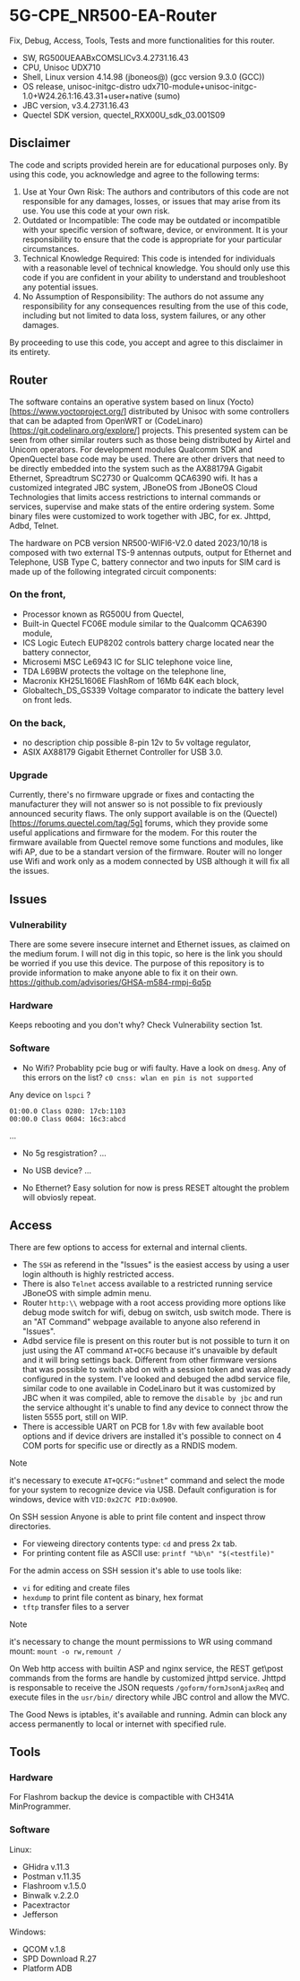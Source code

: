 # 5G-CPE_NR500-EA-Router
Fix, Debug, Access, Tools, Tests and more functionalities for this router.

+ SW, RG500UEAABxCOMSLICv3.4.2731.16.43
+ CPU, Unisoc UDX710 
+ Shell, Linux version 4.14.98 (jboneos@) (gcc version 9.3.0 (GCC))
+ OS release, unisoc-initgc-distro udx710-module+unisoc-initgc-1.0+W24.26.1:16.43.31+user+native (sumo)
+ JBC version, v3.4.2731.16.43
+ Quectel SDK version, quectel_RXX00U_sdk_03.001S09

## Disclaimer

The code and scripts provided herein are for educational purposes only. By using this code, you acknowledge and agree to the following terms:
  1. Use at Your Own Risk: The authors and contributors of this code are not responsible for any damages, losses, or issues that may arise from its use. You use this code at your own risk.
  2. Outdated or Incompatible: The code may be outdated or incompatible with your specific version of software, device, or environment. It is your responsibility to ensure that the code is appropriate for your particular circumstances.
  3. Technical Knowledge Required: This code is intended for individuals with a reasonable level of technical knowledge. You should only use this code if you are confident in your ability to understand and troubleshoot any potential issues.
  4. No Assumption of Responsibility: The authors do not assume any responsibility for any consequences resulting from the use of this code, including but not limited to data loss, system failures, or any other damages.

By proceeding to use this code, you accept and agree to this disclaimer in its entirety.

## Router

The software contains an operative system based on linux (Yocto) [https://www.yoctoproject.org/] distributed by Unisoc with some controllers that can be adapted from OpenWRT or (CodeLinaro)[https://git.codelinaro.org/explore/] projects. This presented system can be seen from other similar routers such as those being distributed by Airtel and Unicom operators. For development modules Qualcomm SDK and OpenQuectel base code may be used. There are other drivers that need to be directly embedded into the system such as the AX88179A Gigabit Ethernet, Spreadtrum SC2730 or Qualcomm QCA6390 wifi. It has a customized integrated JBC system, JBoneOS from JBoneOS Cloud Technologies that limits access restrictions to internal commands or services, supervise and make stats of the entire ordering system. Some binary files were customized to work together with JBC, for ex. Jhttpd, Adbd, Telnet.

The hardware on PCB version NR500-WIFI6-V2.0 dated 2023/10/18 is composed with two external TS-9 antennas outputs, output for Ethernet and Telephone, USB Type C, battery connector and two inputs for SIM card is made up of the following integrated circuit components: 
### On the front, 
- Processor known as RG500U from Quectel,
- Built-in Quectel FC06E module similar to the Qualcomm QCA6390 module,
- ICS Logic Eutech EUP8202 controls battery charge located near the battery connector,
- Microsemi MSC Le6943 IC for SLIC telephone voice line,
- TDA L69BW protects the voltage on the telephone line,
- Macronix KH25L1606E FlashRom of 16Mb 64K each block,
- Globaltech_DS_GS339 Voltage comparator to indicate the battery level on front leds.
### On the back, 
- no description chip possible 8-pin 12v to 5v voltage regulator,
- ASIX AX88179 Gigabit Ethernet Controller for USB 3.0.

### Upgrade
Currently, there's no firmware upgrade or fixes and contacting the manufacturer they will not answer so is not possible to fix previously announced security flaws. The only support available is on the (Quectel)[https://forums.quectel.com/tag/5g] forums, which they provide some useful applications and firmware for the modem. For this router the firmware available from Quectel remove some functions and modules, like wifi AP, due to be a standart version of the firmware. Router will no longer use Wifi and work only as a modem connected by USB although it will fix all the issues.

## Issues

### Vulnerability
There are some severe insecure internet and Ethernet issues, as claimed on the medium forum. I will not dig in this topic, so here is the link you should be worried if you use this device. The purpose of this repository is to provide information to make anyone able to fix it on their own.
https://github.com/advisories/GHSA-m584-rmpj-6q5p

### Hardware
Keeps rebooting and you don't why? 
Check Vulnerability section 1st.

### Software
- No Wifi? 
Probablity pcie bug or wifi faulty. Have a look on `dmesg`.
Any of this errors on the list? 
`c0 cnss: wlan en pin is not supported`

Any device on `lspci` ?
```
01:00.0 Class 0280: 17cb:1103
00:00.0 Class 0604: 16c3:abcd
```
...

- No 5g resgistration?
...

- No USB device?
...

- No Ethernet?
Easy solution for now is press RESET altought the problem will obviosly repeat.

## Access

There are few options to access for external and internal clients. 
- The `SSH` as referend in the "Issues" is the easiest access by using a user login althouth is highly restricted access. 
- There is also `Telnet` access available to a restricted running service JBoneOS with simple admin menu. 
- Router `http:\\` webpage with a root access providing more options like debug mode switch for wifi, debug on switch, usb switch mode. There is an "AT Command" webpage available to anyone also referend in "Issues". 
- Adbd service file is present on this router but is not possible to turn it on just using the AT command `AT+QCFG` because it's unavaible by default and it will bring settings back. Different from other firmware versions that was possible to switch abd on with a session token and was already configured in the system. I've looked and debuged the adbd service file, similar code to one available in CodeLinaro but it was customized by JBC when it was compiled, able to remove the `disable by jbc` and run the service althought it's unable to find any device to connect throw the listen 5555 port, still on WIP. 
- There is accessible UART on PCB for 1.8v with few available boot options and if device drivers are installed it's possible to connect on 4 COM ports for specific use or directly as a RNDIS modem.
> [!NOTE]
> it's necessary to execute `AT+QCFG:“usbnet”` command and select the mode for your system to recognize device via USB. Default configuration is for windows, device with `VID:0x2C7C PID:0x0900`.

On SSH session Anyone is able to print file content and inspect throw directories. 
- For vieweing directory contents type: `cd` and press 2x tab. 
- For printing content file as ASCII use: `printf "%b\n" "$(<testfile)"`

For the admin access on SSH session it's able to use tools like:
- `vi` for editing and create files
- `hexdump` to print file content as binary, hex format
- `tftp` transfer files to a server
> [!NOTE]
> it's necessary to change the mount permissions to WR using command mount: `mount -o rw,remount /`

On Web http access with builtin ASP and nginx service, the REST get\post commands from the forms are handle by customized jhttpd service. Jhttpd is responsable to receive the JSON requests `/goform/formJsonAjaxReq` and execute files in the `usr/bin/` directory while JBC control and allow the MVC.

The Good News is iptables, it's available and running. Admin can block any access permanently to local or internet with specified rule.

## Tools
### Hardware

For Flashrom backup the device is compactible with CH341A MinProgrammer.

### Software
Linux:
- GHidra v.11.3
- Postman v.11.35
- Flashroom v.1.5.0
- Binwalk v.2.2.0
- Pacextractor
- Jefferson

Windows:
- QCOM v.1.8
- SPD Download R.27
- Platform ADB
